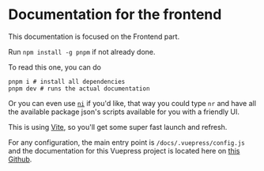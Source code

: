 # Documentation for the frontend

This documentation is focused on the Frontend part.

Run `npm install -g pnpm` if not already done.

To read this one, you can do
```
pnpm i # install all dependencies
pnpm dev # runs the actual documentation
```

Or you can even use [`ni`](https://github.com/antfu/ni) if you'd like, that way you could type `nr` and have all the available package json's scripts available for you with a friendly UI.

This is using [Vite](https://vitejs.dev/), so you'll get some super fast launch and refresh.

For any configuration, the main entry point is `/docs/.vuepress/config.js` and the documentation for this Vuepress project is located here on [this Github](https://v2.vuepress.vuejs.org/).
